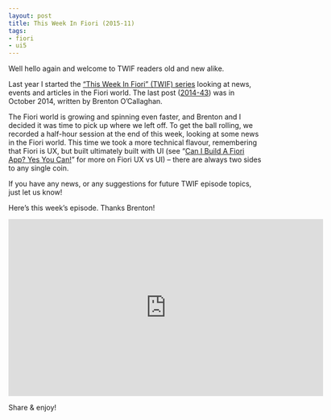 ```yaml
---
layout: post
title: This Week In Fiori (2015-11)
tags:
- fiori
- ui5
---
```



Well hello again and welcome to TWIF readers old and new alike.

Last year I started the [“This Week In Fiori” (TWIF) series](/category/twif/) looking at news, events and articles in the Fiori world. The last post ([2014-43](/blog/posts/2014/10/27/this-week-in-fiori-2014-43/)) was in October 2014, written by Brenton O’Callaghan.

The Fiori world is growing and spinning even faster, and Brenton and I decided it was time to pick up where we left off. To get the ball rolling, we recorded a half-hour session at the end of this week, looking at some news in the Fiori world. This time we took a more technical flavour, remembering that Fiori is UX, but built ultimately built with UI (see “[Can I Build A Fiori App? Yes You Can!](http://www.bluefinsolutions.com/Blogs/DJ-Adams/March-2015/Can-I-build-a-Fiori-app-Yes-you-can!/)” for more on Fiori UX vs UI) – there are always two sides to any single coin.

If you have any news, or any suggestions for future TWIF episode topics, just let us know!

Here’s this week’s episode. Thanks Brenton!

<iframe allowfullscreen="" frameborder="0" height="352" src="https://www.youtube.com/embed/LanZx1W2yqI?feature=oembed" width="625"></iframe>

Share & enjoy!


